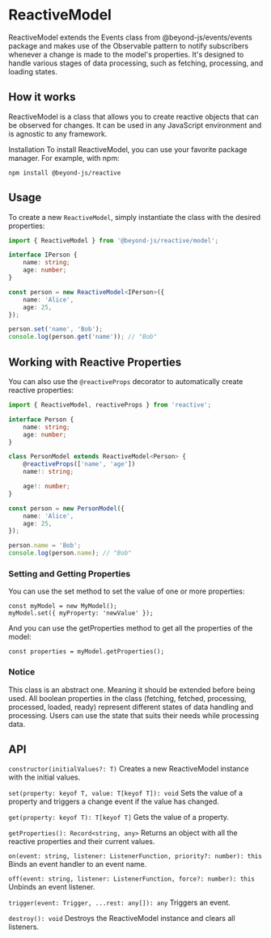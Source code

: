 # ReactiveModel

ReactiveModel extends the Events class from @beyond-js/events/events package and makes use of the Observable pattern to
notify subscribers whenever a change is made to the model's properties. It's designed to handle various stages of data
processing, such as fetching, processing, and loading states.

## How it works

ReactiveModel is a class that allows you to create reactive objects that can be observed for changes. It can be used in
any JavaScript environment and is agnostic to any framework.

Installation To install ReactiveModel, you can use your favorite package manager. For example, with npm:

```
npm install @beyond-js/reactive
```

## Usage

To create a new `ReactiveModel`, simply instantiate the class with the desired properties:

```ts
import { ReactiveModel } from '@beyond-js/reactive/model';

interface IPerson {
	name: string;
	age: number;
}

const person = new ReactiveModel<IPerson>({
	name: 'Alice',
	age: 25,
});

person.set('name', 'Bob');
console.log(person.get('name')); // "Bob"
```

## Working with Reactive Properties

You can also use the `@reactiveProps` decorator to automatically create reactive properties:

```ts
import { ReactiveModel, reactiveProps } from 'reactive';

interface Person {
	name: string;
	age: number;
}

class PersonModel extends ReactiveModel<Person> {
	@reactiveProps(['name', 'age'])
	name!: string;

	age!: number;
}

const person = new PersonModel({
	name: 'Alice',
	age: 25,
});

person.name = 'Bob';
console.log(person.name); // "Bob"
```

### Setting and Getting Properties

You can use the set method to set the value of one or more properties:

```
const myModel = new MyModel();
myModel.set({ myProperty: 'newValue' });

```

And you can use the getProperties method to get all the properties of the model:

```
const properties = myModel.getProperties();
```

### Notice

This class is an abstract one. Meaning it should be extended before being used. All boolean properties in the class
(fetching, fetched, processing, processed, loaded, ready) represent different states of data handling and processing.
Users can use the state that suits their needs while processing data.

## API

`constructor(initialValues?: T)` Creates a new ReactiveModel instance with the initial values.

`set(property: keyof T, value: T[keyof T]): void` Sets the value of a property and triggers a change event if the value
has changed.

`get(property: keyof T): T[keyof T]` Gets the value of a property.

`getProperties(): Record<string, any>` Returns an object with all the reactive properties and their current values.

`on(event: string, listener: ListenerFunction, priority?: number): this` Binds an event handler to an event name.

`off(event: string, listener: ListenerFunction, force?: number): this` Unbinds an event listener.

`trigger(event: Trigger, ...rest: any[]): any` Triggers an event.

`destroy(): void` Destroys the ReactiveModel instance and clears all listeners.
